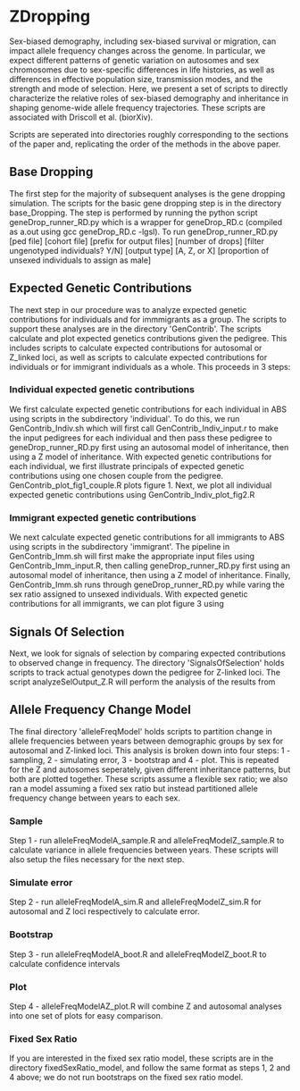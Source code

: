 # ZDropping
Sex-biased demography, including sex-biased survival or migration, can impact allele frequency changes across the genome. In particular, we expect different patterns of genetic variation on autosomes and sex chromosomes due to sex-specific differences in life histories, as well as differences in effective population size, transmission modes, and the strength and mode of selection. Here, we present a set of scripts to directly characterize the relative roles of sex-biased demography and inheritance in shaping genome-wide allele frequency trajectories. These scripts are associated with Driscoll et al. (biorXiv).

Scripts are seperated into directories roughly corresponding to the sections of the paper and, replicating the order of the methods in the above paper. 

## Base Dropping
The first step for the majority of subsequent analyses is the gene dropping simulation. The scripts for the basic gene dropping step is in the directory base_Dropping. The step is performed by running the python script geneDrop_runner_RD.py which is a wrapper for geneDrop_RD.c (compiled as a.out using gcc geneDrop_RD.c -lgsl). To run geneDrop_runner_RD.py [ped file] [cohort file] [prefix for output files] [number of drops] [filter ungenotyped individuals? Y/N] [output type] [A, Z, or X] [proportion of unsexed individuals to assign as male]

## Expected Genetic Contributions
The next step in our procedure was to analyze expected genetic contributions for individuals and for immmigrants as a group. The scripts to support these analyses are in the directory 'GenContrib'. The scripts calculate and plot expected genetics contributions given the pedigree. This includes scripts to calculate expected contributions for autosomal or Z_linked loci, as well as scripts to calculate expected contributions for individuals or for immigrant individuals as a whole. This proceeds in 3 steps:


### Individual expected genetic contributions
We first calculate expected genetic contributions for each individual in ABS using scripts in the subdirectory 'individual'. To do this, we run GenContrib_Indiv.sh which will first call GenContrib_Indiv_input.r to make the input pedigrees for each individual and then pass these pedigree to geneDrop_runner_RD.py first using an autosomal model of inheritance, then using a Z model of inheritance. 
With expected genetic contributions for each individual, we first illustrate principals of expected genetic contributions using one chosen couple from the pedigree. GenContrib_plot_fig1_couple.R plots figure 1. Next, we plot all individual expected genetic contributions using GenContrib_Indiv_plot_fig2.R 

### Immigrant expected genetic contributions
We next calculate expected genetic contributions for all immigrants to ABS using scripts in the subdirectory 'immigrant'. The pipeline in GenContrib_Imm.sh will first make the appropriate input files using GenContrib_Imm_input.R, then calling geneDrop_runner_RD.py first using an autosomal model of inheritance, then using a Z model of inheritance. Finally, GenContrib_Imm.sh runs through geneDrop_runner_RD.py while varing the sex ratio assigned to unsexed individuals.
With expected genetic contributions for all immigrants, we can plot figure 3 using 


## Signals Of Selection
Next, we look for signals of selection by comparing expected contributions to observed change in frequency. The directory 'SignalsOfSelection' holds scripts to track actual genotypes down the pedigree for Z-linked loci. The script analyzeSelOutput_Z.R will perform the analysis of the results from 

## Allele Frequency Change Model
The final directory 'alleleFreqModel' holds scripts to partition change in allele frequencies between years between demographic groups by sex for autosomal and Z-linked loci. This analysis is broken down into  four steps: 1 - sampling, 2 - simulating error, 3 - bootstrap and 4 - plot. This is repeated for the Z and autosomes seperately, given different inheritance patterns, but both are plotted together. These scripts assume a flexible sex ratio; we also ran a model assuming a fixed sex ratio but instead partitioned allele frequency change between years to each sex. 

### Sample
Step 1 - run alleleFreqModelA_sample.R and alleleFreqModelZ_sample.R to calculate variance in allele frequencies between years. These scripts will also setup the files necessary for the next step.

### Simulate error
Step 2 - run alleleFreqModelA_sim.R and alleleFreqModelZ_sim.R for autosomal and Z loci respectively to calculate error.

### Bootstrap

Step 3 - run alleleFreqModelA_boot.R and alleleFreqModelZ_boot.R to calculate confidence intervals 

### Plot

Step 4 - alleleFreqModelAZ_plot.R will combine Z and autosomal analyses into one set of plots for easy comparison.

### Fixed Sex Ratio
If you are interested in the fixed sex ratio model, these scripts are in the directory fixedSexRatio_model, and follow the same format as steps 1, 2 and 4 above; we do not run bootstraps on the fixed sex ratio model.